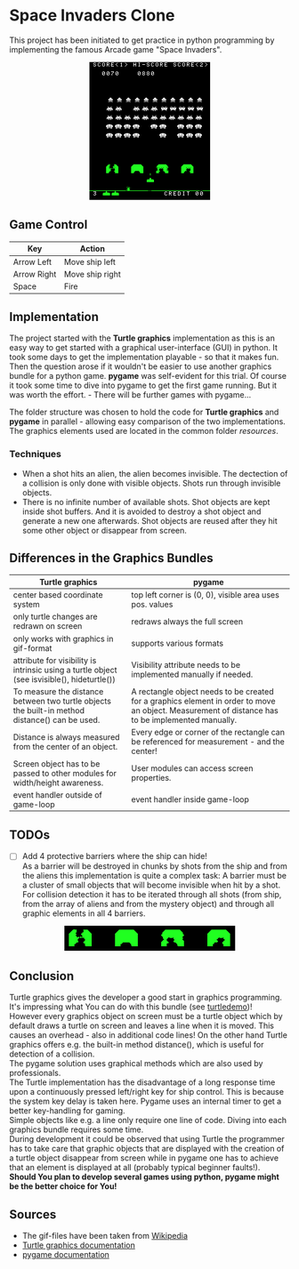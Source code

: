 # Space Invaders Clone
This project has been initiated to get practice in python programming by implementing the famous Arcade game "Space Invaders".
<p align=center>
    <img title="Space Invaders" alt="The famous game Space Invaders" src="resources/SpaceInvaders-Gameplay.gif">
</P>

## Game Control
| Key | Action |
|-----|-----|
| Arrow Left | Move ship left |
| Arrow Right | Move ship right |
| Space | Fire |

## Implementation
The project started with the **Turtle graphics** implementation as this is an easy way to get started with a graphical user-interface (GUI) in python.
It took some days to get the implementation playable - so that it makes fun.
Then the question arose if it wouldn't be easier to use another graphics bundle for a python game.
**pygame** was self-evident for this trial.
Of course it took some time to dive into pygame to get the first game running. But it was worth the effort. - There will be further games with pygame...

The folder structure was chosen to hold the code for **Turtle graphics** and **pygame** in parallel - allowing easy comparison of the two implementations.
The graphics elements used are located in the common folder *resources*.

### Techniques
- When a shot hits an alien, the alien becomes invisible. The dectection of a collision is only done with visible objects.
Shots run through invisible objects.
- There is no infinite number of available shots. Shot objects are kept inside shot buffers.
And it is avoided to destroy a shot object and generate a new one afterwards. Shot objects are reused after they hit some other object or disappear from screen.

## Differences in the Graphics Bundles

| Turtle graphics | pygame |
|-----|-----|
| center based coordinate system | top left corner is (0, 0), visible area uses pos. values |
| only turtle changes are redrawn on screen | redraws always the full screen |
| only works with graphics in gif-format | supports various formats |
| attribute for visibility is intrinsic using a turtle object (see isvisible(), hideturtle()) | Visibility attribute needs to be implemented manually if needed. |
| To measure the distance between two turtle objects the built-in method distance() can be used.| A rectangle object needs to be created for a graphics element in order to move an object. Measurement of distance has to be implemented manually.|
| Distance is always measured from the center of an object. | Every edge or corner of the rectangle can be referenced for measurement - and the center! |
| Screen object has to be passed to other modules for width/height awareness. | User modules can access screen properties. |
| event handler outside of game-loop | event handler inside game-loop |

## TODOs
- [ ] Add 4 protective barriers where the ship can hide!</br>
As a barrier will be destroyed in chunks by shots from the ship and from the aliens this implementation is quite a complex task:
A barrier must be a cluster of small objects that will become invisible when hit by a shot.
For collision detection it has to be iterated through all shots (from ship, from the array of aliens and from the mystery object) and through all graphic elements in all 4 barriers.
<p align=center>
    <img title="Protective Barriers" alt="the 4 protective barriers" src="resources/barriers.gif">
</P>

## Conclusion
Turtle graphics gives the developer a good start in graphics programming. It's impressing what You can do with this bundle (see <a href="https://docs.python.org/3/library/turtle.html#module-turtledemo">turtledemo</a>)!</br>
However every graphics object on screen must be a turtle object which by default draws a turtle on screen and leaves a line when it is moved.
This causes an overhead - also in additional code lines! On the other hand Turtle graphics offers e.g. the built-in method distance(), which is useful for detection of a collision.</br>
The pygame solution uses graphical methods which are also used by professionals.</br>
The Turtle implementation has the disadvantage of a long response time upon a continuously pressed left/right key for ship control. This is because the system key delay is taken here. Pygame uses an internal timer to get a better key-handling for gaming.</br>
Simple objects like e.g. a line only require one line of code. Diving into each graphics bundle requires some time.</br>
During development it could be observed that using Turtle the programmer has to take care that graphic objects that are displayed with the creation of a turtle object disappear from screen while in pygame one has to achieve that an element is displayed at all (probably typical beginner faults!).</br>
**Should You plan to develop several games using python, pygame might be the better choice for You!**

## Sources
- The gif-files have been taken from [Wikipedia](https://en.wikipedia.org/wiki/Space_Invaders)
- <a href="https://docs.python.org/3/library/turtle.html#">Turtle graphics documentation</a>
- <a href="https://www.pygame.org/docs/">pygame documentation</a>
